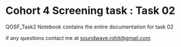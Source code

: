 # Cohort 4 Screening task : Task 02


QOSF_Task2 Notebook contains the entire documentation for task 02

if any questions contact me at soundwave.rohit@gmail.com

